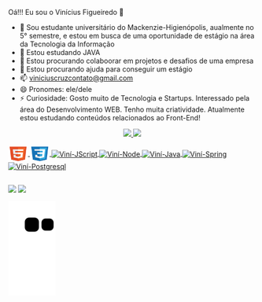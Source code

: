 Oá!!! Eu sou o Vinícius Figueiredo 👋


- 🔭 Sou estudante universitário do Mackenzie-Higienópolis, aualmente no 5° semestre, e estou em busca de uma oportunidade de estágio na área da Tecnologia da Informação
- 🌱 Estou estudando JAVA
- 👯 Estou procurando colaboorar em projetos e desafios de uma empresa
- 🤔 Estou procurando ajuda para conseguir um estágio
- 📫 viniciuscruzcontato@gmail.com
- 😄 Pronomes: ele/dele
- ⚡ Curiosidade: Gosto muito de Tecnologia e Startups. Interessado pela área do Desenvolvimento WEB. Tenho muita criatividade. Atualmente estou estudando conteúdos relacionados ao Front-End! 


<div align="center">
  <a href="https://github.com/vifidc">
  <img height="180em" src="https://github-readme-stats.vercel.app/api?username=vifidc&show_icons=true&theme=onedark&include_all_commits=true&count_private=true"/>
  <img height="180em" src="https://github-readme-stats.vercel.app/api/top-langs/?username=vifidc&layout=compact&langs_count=7&theme=onedark"/>
</div>
<div style="display: inline_block"><br>
  <img align="center" alt="Viní-HTML" height="30" width="40" src="https://raw.githubusercontent.com/devicons/devicon/master/icons/html5/html5-original.svg">
  <img align="center" alt="Viní-CSS" height="30" width="40" src="https://raw.githubusercontent.com/devicons/devicon/master/icons/css3/css3-original.svg">
  <img align="center" alt="Viní-JScript" height="30" width="40" src="https://cdn.jsdelivr.net/gh/devicons/devicon/icons/javascript/javascript-original.svg" />
  <img align="center" alt="Viní-Node" height="30" width="40" src="https://cdn.jsdelivr.net/gh/devicons/devicon/icons/nodejs/nodejs-original.svg" />             
  <img align="center" alt="Viní-Java" height="30" width="40" src="https://cdn.jsdelivr.net/gh/devicons/devicon/icons/java/java-original.svg" />
  <img align="center" alt="Viní-Spring" height="30" width="40" src="https://cdn.jsdelivr.net/gh/devicons/devicon/icons/spring/spring-original-wordmark.svg" />
  <img align="center" alt="Viní-Postgresql" height="30" width="40" src="https://cdn.jsdelivr.net/gh/devicons/devicon/icons/postgresql/postgresql-plain-wordmark.svg" />
                 
                  
          
</div>
  
  ##
 
<div> 
  <a href = "mailto:viniciuscruzcontato@gmail.com"><img src="https://img.shields.io/badge/-Gmail-%23333?style=for-the-badge&logo=gmail&logoColor=white" target="_blank"></a>
  <a href="https://www.linkedin.com/in/vinícius-figueiredo-da-cruz-0866b01a1" target="_blank"><img src="https://img.shields.io/badge/-LinkedIn-%230077B5?style=for-the-badge&logo=linkedin&logoColor=white" target="_blank"></a> 
 
  ![Snake animation](https://github.com/vifidc/vifidc/blob/output/github-contribution-grid-snake.svg)
 
</div>
